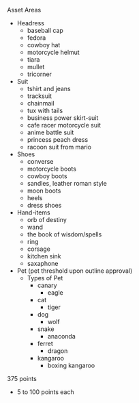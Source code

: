 Asset Areas
 - Headress
   - baseball cap
   - fedora
   - cowboy hat
   - motorcycle helmut
   - tiara
   - mullet
   - tricorner
 - Suit
   - tshirt and jeans
   - tracksuit
   - chainmail
   - tux with tails
   - business power skirt-suit
   - cafe racer motorcycle suit
   - anime battle suit
   - princess peach dress
   - racoon suit from mario
 - Shoes
   - converse
   - motorcycle boots
   - cowboy boots
   - sandles, leather roman style
   - moon boots
   - heels
   - dress shoes
 - Hand-items
   - orb of destiny
   - wand
   - the book of wisdom/spells
   - ring
   - corsage
   - kitchen sink
   - saxaphone
 - Pet (pet threshold upon outline approval)
   - Types of Pet
     - canary
	   - eagle
     - cat
	   - tiger
	 - dog
	   - wolf
	 - snake
	   - anaconda
	 - ferret
	   - dragon
	 - kangaroo
       - boxing kangaroo
	   
 375 points
  - 5 to 100 points each
  